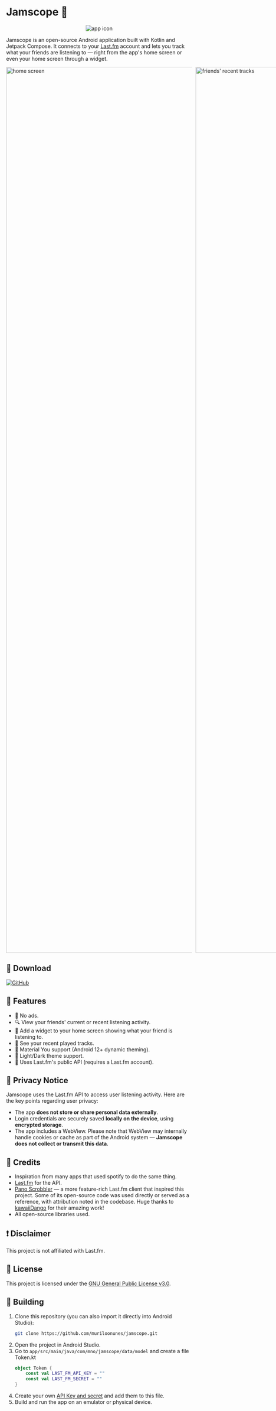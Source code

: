# Jamscope 🎵
<p align="center">
  <img src="app/src/main/res/drawable/app_icon.png" alt="app icon" />
</p>

Jamscope is an open-source Android application built with Kotlin and Jetpack Compose. It connects to
your [Last.fm](https://www.last.fm) account and lets you track what your friends are listening to —
right from the app's home screen or even your home screen through a widget.

<div style="display: flex; flex-direction: row; align-items: flex-start;">
  <img src="screenshots/home_screen.png" alt="home screen" height="2400" style="margin-right: 10px;" />
  <img src="screenshots/recent_tracks_screen.png" alt="friends' recent tracks" height="2400" style="margin-right: 10px;" />

  <div style="display: flex; flex-direction: column;">
    <img src="screenshots/widget_small.png" alt="small widget" height="373" style="margin-bottom: 20px;" />
    <img src="screenshots/widget_large.png" alt="large widget" height="670" />
    <img src="screenshots/group_widget.png" alt="group of friends widget" height="1013" />
  </div>
</div>

## 📲 Download

[![GitHub](https://img.shields.io/badge/GitHub-100000?style=for-the-badge&logo=github&logoColor=white)](https://github.com/muriloonunes/jamscope/releases)

## 🚀 Features

- 🚫 No ads.
- 🔍 View your friends' current or recent listening activity.
- 📱 Add a widget to your home screen showing what your friend is listening to.
- 🔎 See your recent played tracks.
- 🎨 Material You support (Android 12+ dynamic theming).
- 🌙 Light/Dark theme support.
- 📡 Uses Last.fm's public API (requires a Last.fm account).

## 🔐 Privacy Notice

Jamscope uses the Last.fm API to access user listening activity. Here are the key points regarding
user privacy:

- The app **does not store or share personal data externally**.
- Login credentials are securely saved **locally on the device**, using **encrypted storage**.
- The app includes a WebView. Please note that WebView may internally handle cookies or cache as
  part of the Android system — **Jamscope does not collect or transmit this data**.

## 🧾 Credits

- Inspiration from many apps that used spotify to do the same thing.
- [Last.fm](https://www.last.fm) for the API.
- [Pano Scrobbler](https://github.com/kawaiiDango/pano-scrobbler/) — a more feature-rich Last.fm
  client that inspired this project. Some of its open-source code was used directly or served as a
  reference, with attribution noted in the codebase. Huge thanks
  to [kawaiiDango](https://github.com/kawaiiDango) for their amazing work!
- All open-source libraries used.

## ❗ Disclaimer

This project is not affiliated with Last.fm.

## 📃 License

This project is licensed under the [GNU General Public License v3.0](LICENSE.txt).

## 🔨 Building

1. Clone this repository (you can also import it directly into Android Studio):
   ```bash
   git clone https://github.com/muriloonunes/jamscope.git
   ```
2. Open the project in Android Studio.
3. Go to `app/src/main/java/com/mno/jamscope/data/model` and create a file Token.kt
    ```kotlin
    object Token {
        const val LAST_FM_API_KEY = ""
        const val LAST_FM_SECRET = ""
    }
    ```
4. Create your own [API Key and secret](https://www.last.fm/api/account/create) and add them to this
   file.
5. Build and run the app on an emulator or physical device.